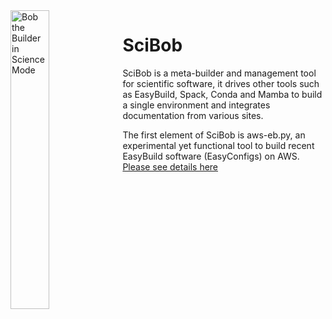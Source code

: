 <img src="https://github.com/dirkpetersen/scibob/assets/1427719/9edbe9b4-7e79-4aa5-8ef2-4edb9d66f343" alt="Bob the Builder in Science Mode" align=left height="35%" width="35%"/>

# SciBob
SciBob is a meta-builder and management tool for scientific software, it drives other tools such as EasyBuild, Spack, Conda and Mamba to build a single environment and integrates documentation from various sites.  

The first element of SciBob is aws-eb.py, an experimental yet functional tool to build recent EasyBuild software (EasyConfigs) on AWS. [Please see details here](https://github.com/dirkpetersen/dptests/tree/main/aws-eb)
